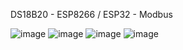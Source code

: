 DS18B20 - ESP8266 / ESP32 - Modbus

![image](https://github.com/Wisemeninc/Nodemcu-DS18B20-Modbus/assets/80552061/a9ae484f-c98a-47d1-bd41-eac575d79b93)
![image](https://github.com/Wisemeninc/Nodemcu-DS18B20-Modbus/assets/80552061/612b427f-cf81-44f3-bae2-ad7a82337288)
![image](https://github.com/Wisemeninc/Nodemcu-DS18B20-Modbus/assets/80552061/95f3ba17-22f8-40f7-880a-cba4cf4bc1f5)
![image](https://github.com/Wisemeninc/Nodemcu-DS18B20-Modbus/assets/80552061/5a37f99c-5bc9-427a-8b9d-488eddd6c014)
